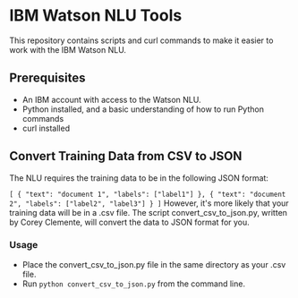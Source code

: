 # IBM Watson NLU Tools
This repository contains scripts and curl commands to make it easier to work with the IBM Watson NLU.

## Prerequisites
* An IBM account with access to the Watson NLU.
* Python installed, and a basic understanding of how to run Python commands
* curl installed

## Convert Training Data from CSV to JSON
The NLU requires the training data to be in the following JSON format:

`
[
    {
        "text": "document 1",
        "labels": ["label1"]
    },
    {
        "text": "document 2",
        "labels": ["label2", "label3"]
    }
]
`
However, it's more likely that your training data will be in a .csv file. The script convert_csv_to_json.py, written by Corey Clemente, will convert the data to JSON format for you. 

### Usage
* Place the convert_csv_to_json.py file in the same directory as your .csv file.
* Run `python convert_csv_to_json.py` from the command line.
